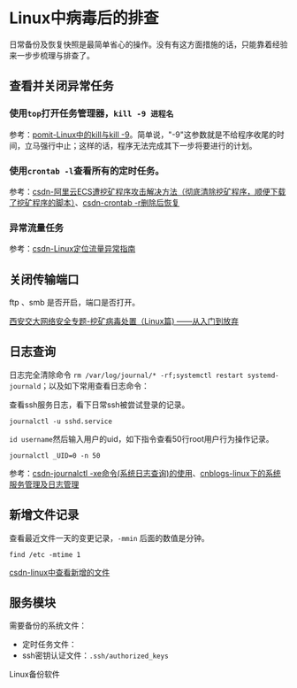 # Linux中病毒后的排查

日常备份及恢复快照是最简单省心的操作。没有有这方面措施的话，只能靠着经验来一步步梳理与排查了。

## 查看并关闭异常任务

### 使用`top`打开任务管理器，`kill -9 进程名`

参考：[pomit-Linux中的kill与kill -9](http://www.pomit.cn/tr/5063499771865601)。简单说，"-9"这参数就是不给程序收尾的时间，立马强行中止；这样的话，程序无法完成其下一步将要进行的计划。

### 使用`crontab -l`查看所有的定时任务。


参考：[csdn-阿里云ECS遭挖矿程序攻击解决方法（彻底清除挖矿程序，顺便下载了挖矿程序的脚本）](https://blog.csdn.net/NicolasLearner/article/details/119006769)、[csdn-crontab -r删除后恢复](https://blog.csdn.net/only_cyk/article/details/123550872)


### 异常流量任务

参考：[csdn-Linux定位流量异常指南](https://blog.csdn.net/q2365921/article/details/125006136)

## 关闭传输端口

ftp 、smb 是否开启，端口是否打开。


[西安交大网络安全专题-挖矿病毒处置（Linux篇) ——从入门到放弃](http://wlaq.xjtu.edu.cn/info/1008/1945.htm)


## 日志查询

日志完全清除命令 `rm /var/log/journal/* -rf;systemctl restart systemd-journald`；以及如下常用查看日志命令：

查看ssh服务日志，看下日常ssh被尝试登录的记录。 

```
journalctl -u sshd.service
```

`id username`然后输入用户的uid，如下指令查看50行root用户行为操作记录。

```
journalctl _UID=0 -n 50
```

参考：[csdn-journalctl -xe命令(系统日志查询)的使用](https://blog.csdn.net/enthan809882/article/details/104551777/)、[cnblogs-linux下的系统服务管理及日志管理](https://www.cnblogs.com/yuzhaokai0523/p/4453094.html)

## 新增文件记录

查看最近文件一天的变更记录，`-mmin` 后面的数值是分钟。

```
find /etc -mtime 1
```

[csdn-linux中查看新增的文件](https://blog.csdn.net/qq_17576885/article/details/121995103)


## 服务模块



需要备份的系统文件：

* 定时任务文件：
* ssh密钥认证文件：`.ssh/authorized_keys`

Linux备份软件
